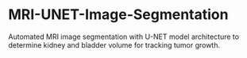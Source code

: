 # MRI-UNET-Image-Segmentation
 Automated MRI image segmentation with U-NET model architecture to determine kidney and bladder volume for tracking tumor growth.
